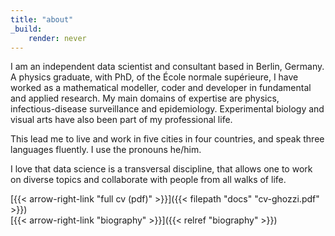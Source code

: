 ```yaml
---
title: "about"
_build:
    render: never
---
```

I am an independent data scientist and consultant based in Berlin, Germany. A physics graduate, with PhD, of the École normale supérieure, I have worked as a mathematical modeller, coder and developer in fundamental and applied research. My main domains of expertise are physics, infectious-disease surveillance and epidemiology. Experimental biology and visual arts have also been part of my professional life. 

This lead me to live and work in five cities in four countries, and speak three languages fluently. I use the pronouns he/him.

I love that data science is a transversal discipline, that allows one to work on diverse topics and collaborate with people from all walks of life.

[{{< arrow-right-link "full cv (pdf)" >}}]({{< filepath "docs" "cv-ghozzi.pdf" >}})   
[{{< arrow-right-link "biography" >}}]({{< relref "biography" >}})